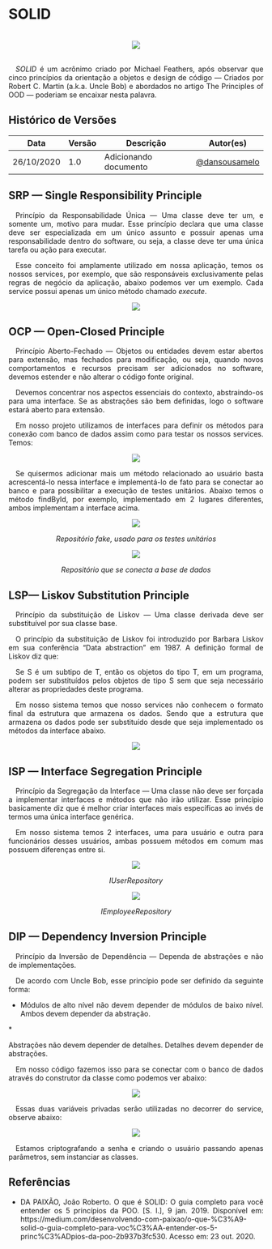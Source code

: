# SOLID
<br>
<div style="display: flex; justify-content: center; align-items:center;">
    <img src="https://unbarqdsw.github.io/2020.1_G11_SYA/assets/solid/01.png">
</div>
<br>

<p align="justify">&emsp;<i>SOLID</i> é um acrônimo criado por Michael Feathers, após observar que cinco princípios da orientação a objetos e design de código — Criados por Robert C. Martin (a.k.a. Uncle Bob) e abordados no artigo The Principles of OOD — poderiam se encaixar nesta palavra.</p>

## **Histórico de Versões**
Data | Versão | Descrição | Autor(es) 
---- | ----------- | ------ | ---------
26/10/2020 | 1.0 | Adicionando documento | [@dansousamelo](http://github.com/dansousamelo)

## **SRP — Single Responsibility Principle**
<p align="justify">&emsp;Princípio da Responsabilidade Única — Uma classe deve ter um, e somente um, motivo para mudar. Esse princípio declara que uma classe deve ser especializada em um único assunto e possuir apenas uma responsabilidade dentro do software, ou seja, a classe deve ter uma única tarefa ou ação para executar.</p>
<p align="justify">&emsp;Esse conceito foi amplamente utilizado em nossa aplicação, temos os nossos services, por exemplo, que são responsáveis exclusivamente pelas regras de negócio da aplicação, abaixo podemos ver um exemplo. Cada service possui apenas um único método chamado <i>execute</i>.
</p>

<div style="display: flex; justify-content: center; align-items:center;">
    <img src="https://unbarqdsw.github.io/2020.1_G11_SYA/assets/solid/02.png">
</div>

## **OCP — Open-Closed Principle**
<p align="justify">&emsp;Princípio Aberto-Fechado — Objetos ou entidades devem estar abertos para extensão, mas fechados para modificação, ou seja, quando novos comportamentos e recursos precisam ser adicionados no software, devemos estender e não alterar o código fonte original.</p>

<p align="justify">&emsp;Devemos concentrar nos aspectos essenciais do contexto, abstraindo-os para uma interface. Se as abstrações são bem definidas, logo o software estará aberto para extensão.
</p>

<p align="justify">&emsp;Em nosso projeto utilizamos de interfaces para definir os métodos para conexão com banco de dados assim como para testar os nossos services. Temos:
</p>

<div style="display: flex; justify-content: center; align-items:center;">
    <img src="https://unbarqdsw.github.io/2020.1_G11_SYA/assets/solid/03.png">
</div>

<p align="justify">&emsp;Se quisermos adicionar mais um método relacionado ao usuário basta acrescentá-lo nessa interface e implementá-lo de fato para se conectar ao banco e para possibilitar a execução de testes unitários. Abaixo temos o método findById, por exemplo, implementado em 2 lugares diferentes, ambos implementam a interface acima.
</p>

<div style="display: flex; justify-content: center; align-items:center;">
    <img src="https://unbarqdsw.github.io/2020.1_G11_SYA/assets/solid/04.png">
</div>
<p align="center"><i>Repositório fake, usado para os testes unitários</i></p>

<div style="display: flex; justify-content: center; align-items:center;">
    <img src="https://unbarqdsw.github.io/2020.1_G11_SYA/assets/solid/05.png">
</div>
<p align="center"><i>Repositório que se conecta a base de dados</i></p>

## **LSP— Liskov Substitution Principle**
<p align="justify">&emsp;Princípio da substituição de Liskov — Uma classe derivada deve ser substituível por sua classe base.</p>

<p align="justify">&emsp;O princípio da substituição de Liskov foi introduzido por Barbara Liskov em sua conferência “Data abstraction” em 1987. A definição formal de Liskov diz que:
</p>

<p align="justify">&emsp;Se S é um subtipo de T, então os objetos do tipo T, em um programa, podem ser substituídos pelos objetos de tipo S sem que seja necessário alterar as propriedades deste programa.
</p>

<p align="justify">&emsp;Em nosso sistema temos que nosso services não conhecem o formato final da estrutura que armazena os dados. Sendo que a estrutura que armazena os dados pode ser substituído desde que seja implementado os métodos da interface abaixo.
</p>

<div style="display: flex; justify-content: center; align-items:center;">
    <img src="https://unbarqdsw.github.io/2020.1_G11_SYA/assets/solid/06.png">
</div>

## **ISP — Interface Segregation Principle**
<p align="justify">&emsp;Princípio da Segregação da Interface — Uma classe não deve ser forçada a implementar interfaces e métodos que não irão utilizar.
Esse princípio basicamente diz que é melhor criar interfaces mais específicas ao invés de termos uma única interface genérica.
</p>

<p align="justify">&emsp;Em nosso sistema temos 2 interfaces, uma para usuário e outra para funcionários desses usuários, ambas possuem métodos em comum mas possuem diferenças entre si.
</p>

<div style="display: flex; justify-content: center; align-items:center;">
    <img src="https://unbarqdsw.github.io/2020.1_G11_SYA/assets/solid/07.png">
</div>
<p align="center"><i>IUserRepository</i></p>

<div style="display: flex; justify-content: center; align-items:center;">
    <img src="https://unbarqdsw.github.io/2020.1_G11_SYA/assets/solid/08.png">
</div>
<p align="center"><i>IEmployeeRepository</i></p>

## **DIP — Dependency Inversion Principle**
<p align="justify">&emsp;Princípio da Inversão de Dependência — Dependa de abstrações e não de implementações.</p>

<p align="justify">&emsp;De acordo com Uncle Bob, esse princípio pode ser definido da seguinte forma:
</p>

  * <p align="justify">Módulos de alto nível não devem depender de módulos de baixo nível. Ambos devem depender da abstração.
  </p>
  * <p align="justify">Abstrações não devem depender de detalhes. Detalhes devem depender de abstrações.
  </p>

<p align="justify">&emsp;Em nosso código fazemos isso para se conectar com o banco de dados através do construtor da classe como podemos ver abaixo:
</p>

<div style="display: flex; justify-content: center; align-items:center;">
    <img src="https://unbarqdsw.github.io/2020.1_G11_SYA/assets/solid/09.png">
</div>
<p align="justify">&emsp;Essas duas variáveis privadas serão utilizadas no decorrer do service, observe abaixo:
</p>

<div style="display: flex; justify-content: center; align-items:center;">
    <img src="https://unbarqdsw.github.io/2020.1_G11_SYA/assets/solid/10.png">
</div>

<p align="justify">&emsp;Estamos criptografando a senha e criando o usuário passando apenas parâmetros, sem instanciar as classes.
</p>

## **Referências**

 * <p align="justify">DA PAIXÃO, João Roberto. O que é SOLID: O guia completo para você entender os 5 princípios da POO. [S. l.], 9 jan. 2019. Disponível em: https://medium.com/desenvolvendo-com-paixao/o-que-%C3%A9-solid-o-guia-completo-para-voc%C3%AA-entender-os-5-princ%C3%ADpios-da-poo-2b937b3fc530. Acesso em: 23 out. 2020.</p>